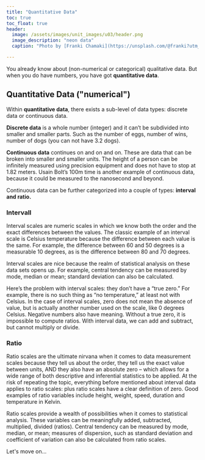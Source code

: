 ```yaml
---
title: "Quantitative Data"
toc: true
toc_float: true
header:
  image: /assets/images/unit_images/u03/header.png
  image_description: "neon data"
  caption: "Photo by [Franki Chamaki](https://unsplash.com/@franki?utm_source=unsplash&amp;utm_medium=referral&amp;utm_content=creditCopyText) [from unsplash](https://unsplash.com/s/photos/data?utm_source=unsplash&amp;utm_medium=referral&amp;utm_content=creditCopyText)"

---
```

You already know about (non-numerical or categorical) qualitative data. But when you do have numbers, you have got **quantitative data**.

## Quantitative Data ("numerical")
Within **quantitative data**, there exists a sub-level of data types: discrete data or continuous data.

**Discrete data** is a whole number (integer) and it can’t be subdivided into smaller and smaller parts. Such as the number of eggs, number of wins, number of dogs (you can not have 3.2 dogs).

**Continuous data** continues on and on and on. These are data that can be broken into smaller and smaller units. The height of a person can be infinitely measured using precision equipment and does not have to stop at 1.82 meters. Usain Bolt’s 100m time is another example of continuous data, because it could be measured to the nanosecond and beyond.

Continuous data can be further categorized into a couple of types: **interval and ratio.**

### Intervall
Interval scales are numeric scales in which we know both the order and the exact differences between the values.  The classic example of an interval scale is Celsius temperature because the difference between each value is the same.  For example, the difference between 60 and 50 degrees is a measurable 10 degrees, as is the difference between 80 and 70 degrees.

Interval scales are nice because the realm of statistical analysis on these data sets opens up.  For example, central tendency can be measured by mode, median or mean; standard deviation can also be calculated.

Here’s the problem with interval scales: they don’t have a “true zero.”  For example, there is no such thing as “no temperature,” at least not with Celsius.  In the case of interval scales, zero does not mean the absence of value, but is actually another number used on the scale, like 0 degrees Celsius.  Negative numbers also have meaning.  Without a true zero, it is impossible to compute ratios.  With interval data, we can add and subtract, but cannot multiply or divide.

### Ratio
Ratio scales are the ultimate nirvana when it comes to data measurement scales because they tell us about the order, they tell us the exact value between units, AND they also have an absolute zero – which allows for a wide range of both descriptive and inferential statistics to be applied.  At the risk of repeating the topic, everything before mentioned about interval data applies to ratio scales: plus ratio scales have a clear definition of zero.  Good examples of ratio variables include height, weight, speed, duration and temperature in Kelvin.

Ratio scales provide a wealth of possibilities when it comes to statistical analysis. These variables can be meaningfully added, subtracted, multiplied, divided (ratios). Central tendency can be measured by mode, median, or mean; measures of dispersion, such as standard deviation and coefficient of variation can also be calculated from ratio scales.


Let's move on...

<!--
## Further reading

add some day
-->
